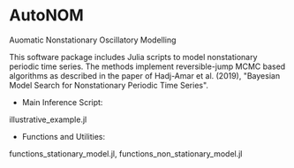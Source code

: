 # AutoNOM
Auomatic Nonstationary Oscillatory Modelling

This software package includes Julia scripts to model nonstationary
periodic time series. The methods implement reversible-jump MCMC based
algorithms as described in the paper of Hadj-Amar et al. (2019), 
"Bayesian Model Search for Nonstationary Periodic Time Series". 


* Main Inference Script:

 illustrative_example.jl


* Functions and Utilities: 

 functions_stationary_model.jl, functions_non_stationary_model.jl
 

